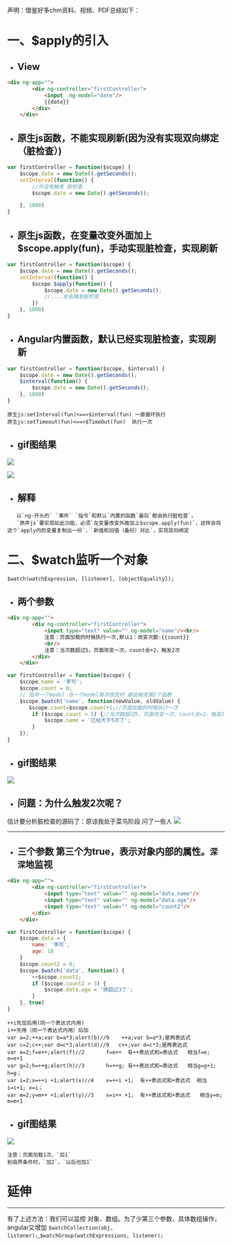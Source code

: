 声明：借鉴好多chm资料、视频、PDF总结如下：
# 一、$apply的引入

- ## View

```html
<div ng-app="">
		<div ng-controller="firstController">
			<input  ng-model="date"/>		
			{{date}}
		</div>
	</div>
```
- ## 原生js函数，不能实现刷新(因为没有实现双向绑定（脏检查）)


``` js
var firstController = function($scope) {
	$scope.date = new Date().getSeconds();
	setInterval(function() {
		//并没有触发 脏检查
		$scope.date = new Date().getSeconds();

	}, 1000)
}
```
- ## 原生js函数，在变量改变外面加上$scope.apply(fun)，手动实现脏检查，实现刷新

``` js
var firstController = function($scope) {
	$scope.date = new Date().getSeconds();
	setInterval(function() {
		$scope.$apply(function() {
			$scope.date = new Date().getSeconds();
			//....会去触发脏检查
		})
	}, 1000)
}
```
- ## Angular内置函数，默认已经实现脏检查，实现刷新

``` js
var firstController = function($scope, $interval) {
	$scope.date = new Date().getSeconds();
	$interval(function() {
		$scope.date = new Date().getSeconds();
	}, 1000)
}
```

```
原生js:setInterval(fun)<==>$interval(fun) 一直循环执行
原生js:setTimeout(fun)<==>$TimeOut(fun)  执行一次
```
- ## gif图结果

![](http://images2015.cnblogs.com/blog/607624/201604/607624-20160428132752705-636273863.gif)

![](http://images2015.cnblogs.com/blog/607624/201604/607624-20160428132841236-1657519425.gif)


- ## 解释

```
   以`ng-开头的` `事件` `指令`和默认`内置的函数`最后`都会执行脏检查`。
   `原声js`要实现如此功能，必须`在变量改变外面加上$scope.apply(fun)`，这样会将这个`apply内的变量复制出一份`，`新值和旧值（备份）对比`，实现双向绑定
```

# 二、$watch监听一个对象

`$watch(watchExpression, [listener], [objectEquality]);`

- ## 两个参数

``` html
<div ng-app="">
		<div ng-controller="firstController">
			<input type="text" value="" ng-model="name"/><br/>
			注意：页面加载的时候执行一次,默认1：改变次数:{{count}}
			<br/>
			注意：当次数超过5，页面改变一次，count会+2，触发2次
		</div>
	</div>
```

``` js
var firstController = function($scope) {
    $scope.name = '李可';
    $scope.count = 0;
    // 监听一个model 当一个model每次改变时 都会触发第2个函数
    $scope.$watch('name', function(newValue, oldValue) {
       $scope.count=$scope.count+1;//页面加载的时候执行一次
        if ($scope.count > 5) {//当次数超过5，页面改变一次，count会+2，触发2次
            $scope.name = '已经大于5次了';
        }
    });
}
```
- ## gif图结果
![](http://images2015.cnblogs.com/blog/607624/201604/607624-20160428141247361-806562925.gif)


- ## 问题：为什么触发2次呢？


估计要分析脏检查的源码了：原谅我处于菜鸟阶段
问了一些人
![](http://images2015.cnblogs.com/blog/607624/201604/607624-20160428160447127-1810901276.png)



---

- ## 三个参数 第三个为true，表示对象内部的属性。`深深`地监视

``` html
<div ng-app="">
		<div ng-controller="firstController">
			<input type="text" value="" ng-model="data.name"/>
			<input type="text" value="" ng-model="data.age"/>
			<input type="text" value="" ng-model="count2"/>
		</div>
	</div>
```

``` js
var firstController = function($scope) {
    $scope.data = {
        name: '李可',
        age: 18
    }
    $scope.count2 = 0;
    $scope.$watch('data', function() {
        ++$scope.count2;
        if ($scope.count2 > 3) {
            $scope.data.age = '换超过3了';
        }
    }, true)
}
```
```
++i先加后用(同一个表达式内用)
i++先用（同一个表达式内用）后加
var a=2;++a;var b=a*3;alert(b)//9    ++a;var b=a*3;是两表达式
var c=2;c++;var d=c*3;alert(d)//9   c++;var d=c*3;是两表达式
var e=2;f=e++;alert(f)//2       f=e++  有++表达式和=表达式   相当f=e; e=e+1
var g=2;h=++g;alert(h)//3       h=++g; 有++表达式和=表达式   相当g=g+1; h=g；
var i=2;x=++i +1;alert(x)//4    x=++i +1;  有++表达式和+表达式  相当i=i+1; x=i；
var m=2;y=m++ +1;alert(y)//3    x=i++ +1;  有++表达式和+表达式   相当y=m; m=m+1
```
- ## gif图结果

![](http://images2015.cnblogs.com/blog/607624/201604/607624-20160428142457423-1775557359.gif)

```
注意：页面加载1次，`加1`
到临界条件时，`加2`，`以后也加1`
```
# 延伸

---

有了上述方法：我们可以监控 对象、数组。为了少第三个参数，具体数组操作，angular又增加
`$watchCollection(obj, listener);`,`$watchGroup(watchExpressions, listener);`
